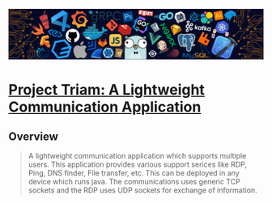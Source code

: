 ![](https://github.com/PanduKonala/PanduKonala/blob/main/header_.png)
<br>
# [Project Triam: A Lightweight Communication Application](https://pandukonala.github.io/blog-projects/triam/triam.html)

## Overview
> A lightweight communication application which supports multiple users. This application provides various support serices like RDP, Ping, DNS finder, File transfer, etc. This can be deployed in any device which runs java. The communications uses generic TCP sockets and the RDP uses UDP sockets for exchange of information.
